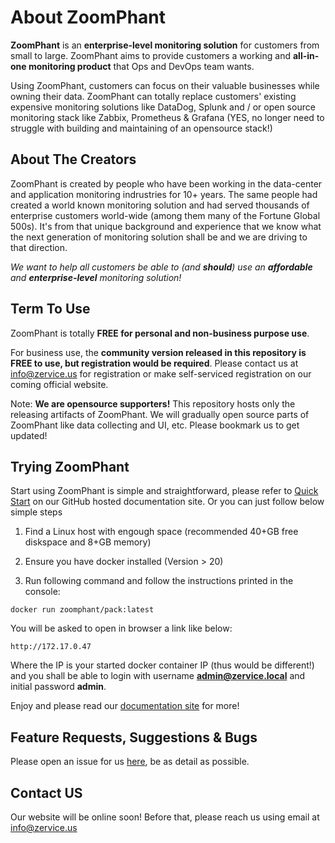 # About ZoomPhant
**ZoomPhant** is an **enterprise-level monitoring solution** for customers from small to large. ZoomPhant aims to provide customers a working and **all-in-one monitoring product** that Ops and DevOps team wants. 

Using ZoomPhant, customers can focus on their valuable businesses while owning their data. ZoomPhant can totally replace customers' existing expensive monitoring solutions like DataDog, Splunk and / or open source monitoring stack like Zabbix, Prometheus & Grafana (YES, no longer need to struggle with building and maintaining of an opensource stack!)

## About The Creators

ZoomPhant is created by people who have been working in the data-center and application monitoring indrustries for 10+ years. The same people had created a world known monitoring solution and had served thousands of enterprise customers world-wide (among them many of the Fortune Global 500s). It's from that unique background and experience that we know what the next generation of monitoring solution shall be and we are driving to that direction. 

*We want to help all customers be able to (and **should**) use an **affordable** and **enterprise-level** monitoring solution!*

## Term To Use

ZoomPhant is totally **FREE for personal and non-business purpose use**.

For business use, the **community version released in this repository is FREE to use, but registration would be required**. Please contact us at [info@zervice.us](mailto:info@zervice.us) for registration or make self-serviced registration on our coming official website.

Note: **We are opensource supporters!** This repository hosts only the releasing artifacts of ZoomPhant. We will gradually open source parts of ZoomPhant like data collecting and UI, etc. Please bookmark us to get updated!

## Trying ZoomPhant
Start using ZoomPhant is simple and straightforward, please refer to [Quick Start](http://zoomphant.github.io/docs/start) on our GitHub hosted documentation site. Or you can just follow below simple steps

1. Find a Linux host with engough space (recommended 40+GB free diskspace and 8+GB memory)

2. Ensure you have docker installed (Version > 20)

3. Run following command and follow the instructions printed in the console:
   
```
docker run zoomphant/pack:latest
```
You will be asked to open in browser a link like below:
```
http://172.17.0.47 
```
Where the IP is your started docker container IP (thus would be different!) and you shall be able to login with username **admin@zervice.local** and initial password **admin**.

Enjoy and please read our [documentation site](https://zoomphant.github.io/) for more!

## Feature Requests, Suggestions & Bugs
Please open an issue for us [here](https://github.com/ZoomPhant/monitoring/issues/new), be as detail as possible.

## Contact US
Our website will be online soon! Before that, please reach us using email at [info@zervice.us](mailto:info@zervice.us) 
